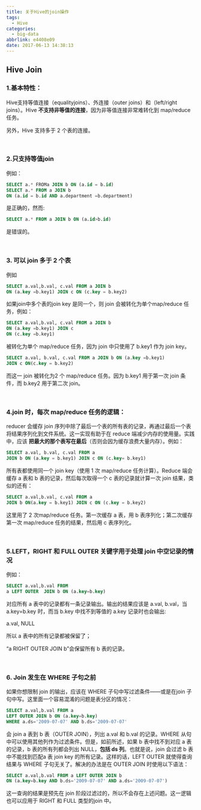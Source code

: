 ```yaml
---
title: 关于Hive的join操作
tags:
  - Hive
categories:
  - big-data
abbrlink: e4408e09
date: 2017-06-13 14:38:13
---
```


## Hive Join

### 1.基本特性：

Hive支持等值连接（equalityjoins）、外连接（outer joins）和（left/right joins）。Hive **不支持非等值的连接**，因为非等值连接非常难转化到 map/reduce 任务。

另外，Hive 支持多于 2 个表的连接。

<br/>

### 2.只支持等值join

例如： 

~~~sql
SELECT a.* FROMa JOIN b ON (a.id = b.id)
SELECT a.* FROM a JOIN b
ON (a.id = b.id AND a.department =b.department)
~~~

是正确的，然而:

~~~sql
SELECT a.* FROM a JOIN b ON (a.id>b.id)
~~~

是错误的。

<br/>

### 3. 可以 join 多于 2 个表

例如

  ~~~sql
SELECT a.val,b.val, c.val FROM a JOIN b
ON (a.key =b.key1) JOIN c ON (c.key = b.key2)
  ~~~

如果join中多个表的join key 是同一个，则 join 会被转化为单个map/reduce 任务，例如：

~~~sql
SELECT a.val,b.val, c.val FROM a JOIN b
ON (a.key =b.key1) JOIN c
ON (c.key =b.key1)
~~~

被转化为单个 map/reduce 任务，因为 join 中只使用了 b.key1 作为 join key。

~~~sql
SELECT a.val, b.val, c.val FROM a JOIN b ON (a.key =b.key1)
JOIN c ON(c.key = b.key2)
~~~

而这一 join 被转化为2 个 map/reduce 任务。因为 b.key1 用于第一次 join 条件，而 b.key2 用于第二次 join。

<br/>

### 4.join 时，每次 map/reduce 任务的逻辑：

reducer 会缓存 join 序列中除了最后一个表的所有表的记录，再通过最后一个表将结果序列化到文件系统。这一实现有助于在 reduce 端减少内存的使用量。实践中，应该 **把最大的那个表写在最后**（否则会因为缓存浪费大量内存）。例如：

 ~~~sql
SELECT a.val, b.val, c.val FROM a
JOIN b ON (a.key = b.key1) JOIN c ON (c.key= b.key1)
 ~~~

所有表都使用同一个 join key（使用 1 次 map/reduce 任务计算）。Reduce 端会缓存 a 表和 b 表的记录，然后每次取得一个 c 表的记录就计算一次 join 结果，类似的还有：

  ~~~sql
SELECT a.val,b.val, c.val FROM a
JOIN b ON(a.key = b.key1) JOIN c ON (c.key = b.key2)
  ~~~

这里用了 2 次map/reduce 任务。第一次缓存 a 表，用 b 表序列化；第二次缓存第一次 map/reduce 任务的结果，然后用 c 表序列化。

<br/>

### 5.LEFT，RIGHT 和 FULL OUTER 关键字用于处理 join 中空记录的情况

例如：

~~~sql
SELECT a.val,b.val FROM 
a LEFT OUTER  JOIN b ON (a.key=b.key)
~~~

对应所有 a 表中的记录都有一条记录输出。输出的结果应该是 a.val, b.val，当 a.key=b.key 时，而当 b.key 中找不到等值的 a.key 记录时也会输出:

a.val, NULL

所以 a 表中的所有记录都被保留了；

“a RIGHT OUTER JOIN b”会保留所有 b 表的记录。

<br/>

### 6. Join 发生在 WHERE 子句之前

如果你想限制 join 的输出，应该在 WHERE 子句中写过滤条件——或是在join 子句中写。这里面一个容易混淆的问题是表分区的情况：

 ~~~sql
SELECT a.val,b.val FROM a
LEFT OUTER JOIN b ON (a.key=b.key)
WHERE a.ds='2009-07-07' AND b.ds='2009-07-07'
 ~~~

会 join a 表到 b 表（OUTER JOIN），列出 a.val 和 b.val 的记录。WHERE 从句中可以使用其他列作为过滤条件。但是，如前所述，如果 b 表中找不到对应 a 表的记录，b 表的所有列都会列出 NULL，**包括 ds 列**。也就是说，join 会过滤 b 表中不能找到匹配a 表 join key 的所有记录。这样的话，LEFT OUTER 就使得查询结果与 WHERE 子句无关了。解决的办法是在 OUTER JOIN 时使用以下语法：

~~~sql
SELECT a.val,b.val FROM a LEFT OUTER JOIN b
ON (a.key=b.key AND b.ds='2009-07-07' AND a.ds='2009-07-07')
~~~

这一查询的结果是预先在 join 阶段过滤过的，所以不会存在上述问题。这一逻辑也可以应用于 RIGHT 和 FULL 类型的join 中。